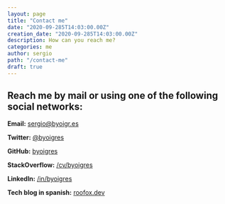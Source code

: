 ```yaml
---
layout: page
title: "Contact me"
date: "2020-09-285T14:03:00.00Z"
creation_date: "2020-09-285T14:03:00.00Z"
description: How can you reach me?
categories: me
author: sergio
path: "/contact-me"
draft: true
---
```


## Reach me by mail or using one of the following social networks:

**Email:** [sergio@byoigr.es](mailto:sergio@byoigr.es)

**Twitter:** [@byoigres](https://twitter.com/byoigres)

**GitHub:** [byoigres](https://github.com/byoigres)

**StackOverflow:** [/cv/byoigres](https://stackoverflow.com/cv/byoigres)

**LinkedIn:** [/in/byoigres](https://www.linkedin.com/in/byoigres)

**Tech blog in spanish:** [roofox.dev](https://roofox.dev)
